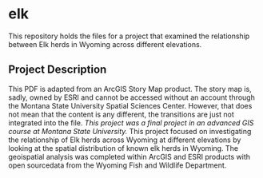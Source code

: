 # elk
This repository holds the files for a project that examined the relationship between Elk herds in Wyoming across different elevations.
## Project Description
This PDF is adapted from an ArcGIS Story Map product. The story map is, sadly, owned by ESRI and cannot be accessed without an account through the Montana State University Spatial Sciences Center. However, that does not mean that the content is any different, the transitions are just not integrated into the file. 
*This project was a final project in an advanced GIS course at Montana State University.*
This project focused on investigating the relationship of Elk herds across Wyoming at different elevations by looking at the spatial distribution of known elk herds in Wyoming. The geoispatial analysis was completed within ArcGIS and ESRI products with open sourcedata from the Wyoming Fish and Wildlife Department. 
